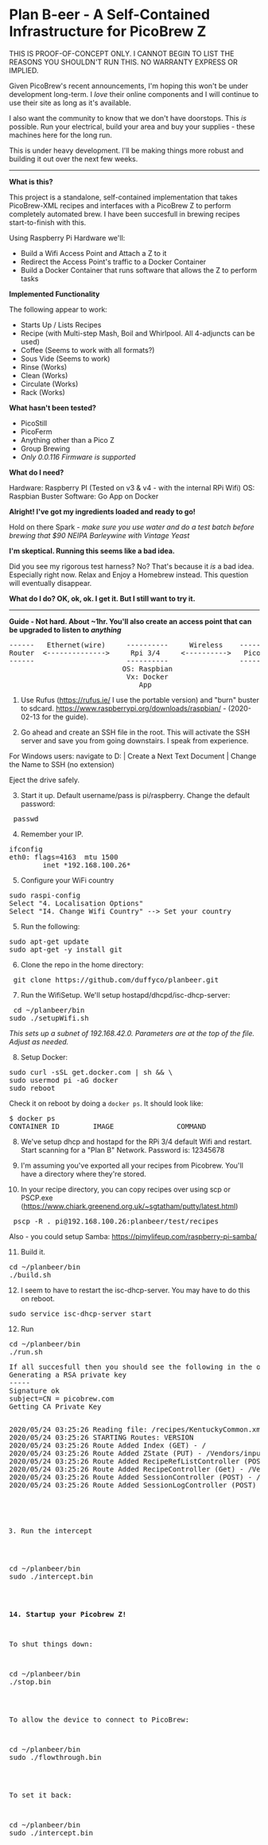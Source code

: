 # Plan B-eer - A Self-Contained Infrastructure for PicoBrew Z

THIS IS PROOF-OF-CONCEPT ONLY.  I CANNOT BEGIN TO LIST THE REASONS YOU SHOULDN'T RUN THIS.  NO WARRANTY EXPRESS OR IMPLIED.

Given PicoBrew's recent announcements, I'm hoping this won't be under development long-term.   I *love* their online components and I will continue to use their site as long as it's available.  

I also want the community to know that we don't have doorstops.  This *is* possible.  Run your electrical, build your area and buy your supplies - these machines here for the long run.

This is under heavy development.  I'll be making things more robust and building it out over the next few weeks.

----------------------------------------------------------------------------------------------------------------------------------------
<b> What is this? </b>

This project is a standalone, self-contained implementation that takes PicoBrew-XML recipes and interfaces with a PicoBrew Z to perform completely automated brew.   I have been succesfull in brewing recipes start-to-finish with this.

Using Raspberry Pi Hardware we'll:
- Build a Wifi Access Point and Attach a Z to it
- Redirect the Access Point's traffic to a Docker Container
- Build a Docker Container that runs software that allows the Z to perform tasks

<b> Implemented Functionality </b>

The following appear to work:
- Starts Up / Lists Recipes
- Recipe (with Multi-step Mash, Boil and Whirlpool.  All 4-adjuncts can be used)
- Coffee (Seems to work with all formats?)
- Sous Vide (Seems to work)
- Rinse (Works)
- Clean (Works)
- Circulate (Works)
- Rack (Works)

<b> What hasn't been tested?  </b>
- PicoStill
- PicoFerm
- Anything other than a Pico Z
- Group Brewing
- *Only 0.0.116 Firmware is supported*

<b> What do I need? </b>

Hardware: Raspberry PI (Tested on v3 & v4 - with the internal RPi Wifi)
OS: Raspbian Buster
Software: Go App on Docker 

<b> Alright!  I've got my ingredients loaded and ready to go! </b>

Hold on there Spark - *make sure you use water and do a test batch before brewing that $90 NEIPA Barleywine with Vintage Yeast*

<b> I'm skeptical.  Running this seems like a bad idea.</b>

Did you see my rigorous test harness?  No?  That's because it *is* a bad idea.  Especially right now.  Relax and Enjoy a Homebrew instead.   This question will eventually disappear.

<b> What do I do?  OK, ok, ok.  I get it.  But I still want to try it.  </b>

----------------------------------------------------------------------------------------------------------------------------------------

<b> Guide - Not hard.  About ~1hr.  You'll also create an access point that can be upgraded to listen to *anything* </b>

<pre>
------   Ethernet(wire)     ----------     Wireless    -------------
Router  <-------------->     Rpi 3/4     <---------->   PicoBrew Z
------                      ----------                 -------------
                           OS: Raspbian
                            Vx: Docker
                               App
</pre>

1. Use Rufus (https://rufus.ie/ I use the portable version) and "burn" buster to sdcard. 
https://www.raspberrypi.org/downloads/raspbian/ - (2020-02-13 for the guide).

2. Go ahead and create an SSH file in the root.  This will activate the SSH server and save you from going downstairs.  I speak from experience.

For Windows users: navigate to D: | Create a Next Text Document | Change the Name to SSH  (no extension)

Eject the drive safely.

3. Start it up. Default username/pass is pi/raspberry.  Change the default password:
<pre> passwd </pre>

4. Remember your IP.
<pre>ifconfig 
eth0: flags=4163<UP,BROADCAST,RUNNING,MULTICAST>  mtu 1500
        inet *192.168.100.26* 
</pre>

5. Configure your WiFi country
<pre>sudo raspi-config
Select "4. Localisation Options"
Select "I4. Change Wifi Country" --> Set your country</pre>

5. Run the following:
<pre>sudo apt-get update
sudo apt-get -y install git </pre>

6. Clone the repo in the home directory:
<pre> git clone https://github.com/duffyco/planbeer.git </pre>

7. Run the WifiSetup.  We'll setup hostapd/dhcpd/isc-dhcp-server:
<pre> cd ~/planbeer/bin
sudo ./setupWifi.sh </pre>

<i> This sets up a subnet of 192.168.42.0.  Parameters are at the top of the file.  Adjust as needed.</i>

8. Setup Docker:
<pre>sudo curl -sSL get.docker.com | sh && \
sudo usermod pi -aG docker
sudo reboot</pre>

Check it on reboot by doing a `docker ps`.  It should look like:
<pre>$ docker ps
CONTAINER ID        IMAGE               COMMAND             CREATED             STATUS              PORTS               NAMES
</pre>

8. We've setup dhcp and hostapd for the RPi 3/4 default Wifi and restart. Start scanning for a "Plan B" Network.  Password is: 12345678

9.  I'm assuming you've exported all your recipes from Picobrew.  You'll have a directory where they're stored. 

10. In your recipe directory, you can copy recipes over using scp or PSCP.exe (https://www.chiark.greenend.org.uk/~sgtatham/putty/latest.html)
<pre> pscp -R . pi@192.168.100.26:planbeer/test/recipes </pre>

Also - you could setup Samba: https://pimylifeup.com/raspberry-pi-samba/

11. Build it.
<pre>cd ~/planbeer/bin
./build.sh </pre>

12.  I seem to have to restart the isc-dhcp-server.  You may have to do this on reboot.
<pre>sudo service isc-dhcp-server start</pre>

12. Run
<pre>cd ~/planbeer/bin
./run.sh </pre>

<pre>
If all succesfull then you should see the following in the output:
Generating a RSA private key
-----
Signature ok
subject=CN = picobrew.com
Getting CA Private Key

<pre>2020/05/24 03:25:26 Reading file: /recipes/KentuckyCommon.xml
2020/05/24 03:25:26 STARTING Routes: VERSION
2020/05/24 03:25:26 Route Added Index (GET) - /
2020/05/24 03:25:26 Route Added ZState (PUT) - /Vendors/input.cshtml
2020/05/24 03:25:26 Route Added RecipeRefListController (POST) - /Vendors/input.cshtml
2020/05/24 03:25:26 Route Added RecipeController (Get) - /Vendors/input.cshtml
2020/05/24 03:25:26 Route Added SessionController (POST) - /Vendors/input.cshtml
2020/05/24 03:25:26 Route Added SessionLogController (POST) - /Vendors/input.cshtml
</pre>

13.  Run the intercept
<pre>cd ~/planbeer/bin
sudo ./intercept.bin</pre>

<b>14.  Startup your Picobrew Z!</b>

To shut things down:
<pre>cd ~/planbeer/bin
./stop.bin </pre> 

To allow the device to connect to PicoBrew:
<pre>cd ~/planbeer/bin
sudo ./flowthrough.bin</pre>

To set it back:
<pre>cd ~/planbeer/bin
sudo ./intercept.bin</pre>
